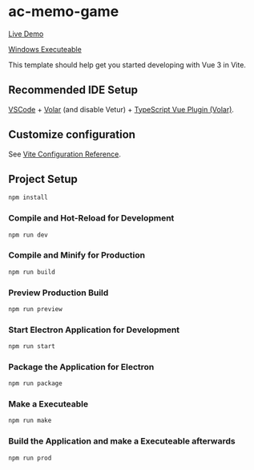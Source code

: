 # ac-memo-game

[Live Demo](https://diafischchen.net/acmemo/)

[Windows Executeable](https://diafischchen.net/acmemo/download)

This template should help get you started developing with Vue 3 in Vite.

## Recommended IDE Setup

[VSCode](https://code.visualstudio.com/) + [Volar](https://marketplace.visualstudio.com/items?itemName=johnsoncodehk.volar) (and disable Vetur) + [TypeScript Vue Plugin (Volar)](https://marketplace.visualstudio.com/items?itemName=johnsoncodehk.vscode-typescript-vue-plugin).

## Customize configuration

See [Vite Configuration Reference](https://vitejs.dev/config/).

## Project Setup

```sh
npm install
```

### Compile and Hot-Reload for Development

```sh
npm run dev
```

### Compile and Minify for Production

```sh
npm run build
```

### Preview Production Build

```sh
npm run preview
```

### Start Electron Application for Development

```sh
npm run start
```

### Package the Application for Electron

```sh
npm run package
```

### Make a Executeable

```sh
npm run make
```

### Build the Application and make a Executeable afterwards

```sh
npm run prod
```
